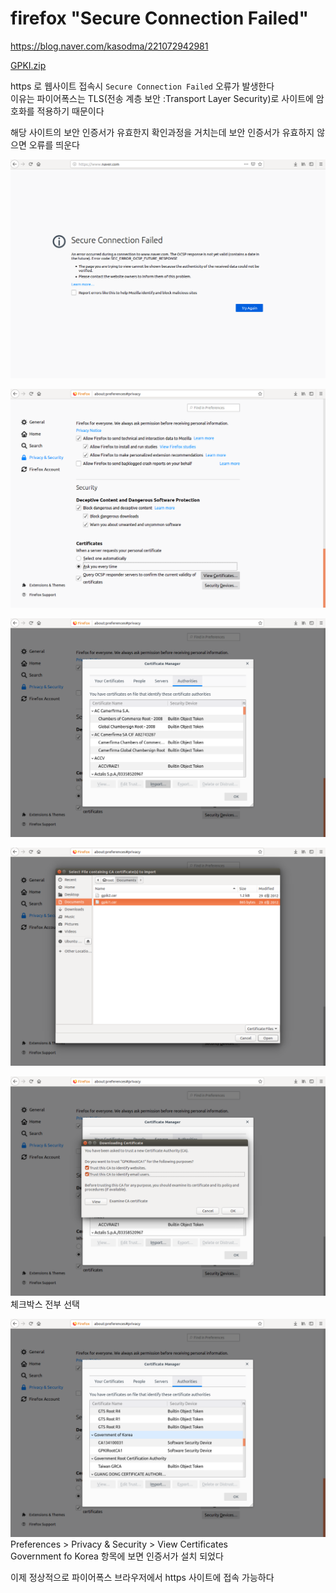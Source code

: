 # firefox "Secure Connection Failed"

<https://blog.naver.com/kasodma/221072942981>

[GPKI.zip](./file/GPKI.zip)

https 로 웹사이트 접속시
`Secure Connection Failed` 오류가 발생한다  
이유는 파이어폭스는 TLS(전송 계층 보안 :Transport Layer Security)로 사이트에 암호화를 적용하기 때문이다

해당 사이트의 보안 인증서가 유효한지 확인과정을 거치는데 보안 인증서가 유효하지 않으면 오류를 띄운다

![](./imgs/firefox.png)

![](./imgs/firefox1.png)

![](./imgs/firefox2.png)

![](./imgs/firefox3.png)

![](./imgs/firefox4.png)
체크박스 전부 선택

![](./imgs/firefox5.png)
Preferences > Privacy & Security > View Certificates  
Government fo Korea 항목에 보면 인증서가 설치 되었다

이제 정상적으로 파이어폭스 브라우저에서 https 사이트에 접속 가능하다
